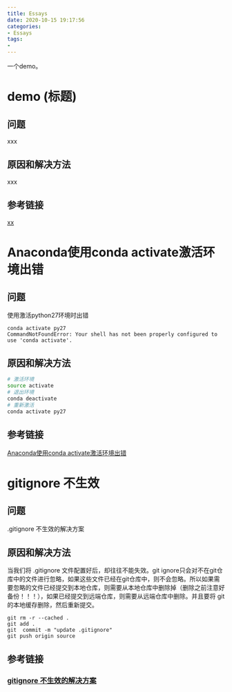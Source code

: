 ```yaml
---
title: Essays
date: 2020-10-15 19:17:56
categories: 
- Essays
tags:
- 
---
```


一个demo。
<!-- more -->

# demo (标题)

## 问题
xxx

## 原因和解决方法
xxx

## 参考链接
[xx](xxx)

# Anaconda使用conda activate激活环境出错

## 问题
使用激活python27环境时出错 
```shell
conda activate py27
CommandNotFoundError: Your shell has not been properly configured to use 'conda activate'.
```

## 原因和解决方法
```bash
# 激活环境
source activate
# 退出环境
conda deactivate
# 重新激活
conda activate py27
```

## 参考链接
[Anaconda使用conda activate激活环境出错](https://www.jianshu.com/p/cd0096b24b43)


# gitignore 不生效
## 问题
.gitignore 不生效的解决方案

## 原因和解决方法
当我们将 .gitignore 文件配置好后，却往往不能失效。git ignore只会对不在git仓库中的文件进行忽略，如果这些文件已经在git仓库中，则不会忽略。所以如果需要忽略的文件已经提交到本地仓库，则需要从本地仓库中删除掉（删除之前注意好备份！！！），如果已经提交到远端仓库，则需要从远端仓库中删除。并且要将 git 的本地缓存删除，然后重新提交。
```
git rm -r --cached . 
git add . 
git  commit -m "update .gitignore"
git push origin source
```

## 参考链接
### [gitignore 不生效的解决方案](https://blog.csdn.net/zwkkkk1/article/details/83550032)





